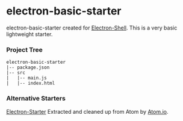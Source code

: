 # electron-basic-starter
electron-basic-starter created for [Electron-Shell](electron.atom.io). This is a very basic lightweight starter.

### Project Tree
```
electron-basic-starter
|-- package.json
|-- src
|   |-- main.js
|   |-- index.html
```
### Alternative Starters
[Electron-Starter](https://github.com/atom/electron-starter) Extracted and cleaned up from Atom by [Atom.io](atom.io).